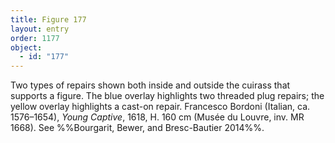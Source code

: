 ```yaml
---
title: Figure 177
layout: entry
order: 1177
object:
  - id: "177"
---
```


Two types of repairs shown both inside and outside the cuirass that supports a figure. The blue overlay highlights two threaded plug repairs; the yellow overlay highlights a cast-on repair. Francesco Bordoni (Italian, ca. 1576–1654), *Young Captive*, 1618, H. 160 cm (Musée du Louvre, inv. MR 1668). See %%Bourgarit, Bewer, and Bresc-Bautier 2014%%.
